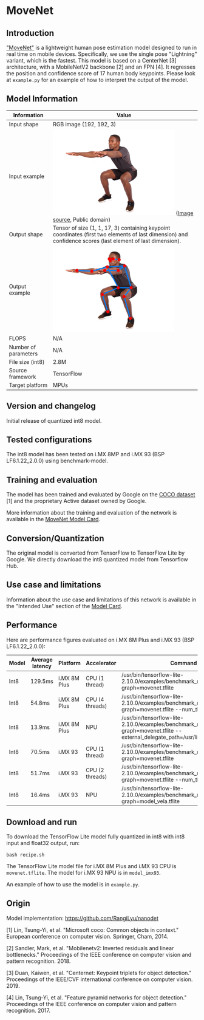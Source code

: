 # MoveNet

## Introduction

["MoveNet"](https://blog.tensorflow.org/2021/05/next-generation-pose-detection-with-movenet-and-tensorflowjs.html) is a lightweight human pose estimation model designed to run in real time on mobile devices. Specifically, we use the single pose "Lightning" variant, which is the fastest. This model is based on a CenterNet [3] architecture, with a MobileNetV2 backbone [2] and an FPN [4].
It regresses the position and confidence score of 17 human body keypoints. 
Please look at `example.py` for an example of how to interpret the output of the model.

## Model Information

Information   | Value
---           | ---
Input shape   | RGB image (192, 192, 3)
Input example | <img src="example_input.jpg" width=320px> ([Image source](https://commons.wikimedia.org/wiki/File:Man-Doing-Air-Squats-A-Bodyweight-Exercise-for-Legs.png), Public domain)
Output shape  | Tensor of size (1, 1, 17, 3) containing keypoint coordinates (first two elements of last dimension) and confidence scores (last element of last dimension).
Output example | <img src="example_output.jpg" width=320px>
FLOPS | N/A
Number of parameters | N/A
File size (int8) | 2.8M
Source framework | TensorFlow
Target platform | MPUs

## Version and changelog

Initial release of quantized int8 model.

## Tested configurations

The int8 model has been tested on i.MX 8MP and i.MX 93 (BSP LF6.1.22_2.0.0) using benchmark-model.

## Training and evaluation

The model has been trained and evaluated by Google on the [COCO dataset](https://cocodataset.org/) [1] and the proprietary Active dataset owned by Google.

More information about the training and evaluation of the network is available in the [MoveNet Model Card](https://storage.googleapis.com/movenet/MoveNet.SinglePose%20Model%20Card.pdf).

## Conversion/Quantization

The original model is converted from TensorFlow to TensorFlow Lite by Google. We directly download the int8 quantized model from Tensorflow Hub.

## Use case and limitations

Information about the use case and limitations of this network is available in the "Intended Use" section of the [Model Card](https://storage.googleapis.com/movenet/MoveNet.SinglePose%20Model%20Card.pdf).

## Performance

Here are performance figures evaluated on i.MX 8M Plus and i.MX 93 (BSP LF6.1.22_2.0.0):

Model   | Average latency  | Platform     | Accelerator       | Command
---     | ---              | ---          | ---               | ---
Int8    | 129.5ms          | i.MX 8M Plus |   CPU (1 thread)  | /usr/bin/tensorflow-lite-2.10.0/examples/benchmark_model --graph=movenet.tflite
Int8    | 54.8ms           | i.MX 8M Plus |   CPU (4 threads) | /usr/bin/tensorflow-lite-2.10.0/examples/benchmark_model --graph=movenet.tflite --num_threads=4
Int8    | 13.9ms           | i.MX 8M Plus |   NPU             | /usr/bin/tensorflow-lite-2.10.0/examples/benchmark_model --graph=movenet.tflite  --external_delegate_path=/usr/lib/libvx_delegate.so
Int8    | 70.5ms           | i.MX 93      |   CPU (1 thread)  | /usr/bin/tensorflow-lite-2.10.0/examples/benchmark_model --graph=movenet.tflite
Int8    | 51.7ms           | i.MX 93      |   CPU (2 threads) | /usr/bin/tensorflow-lite-2.10.0/examples/benchmark_model --graph=movenet.tflite --num_threads=2
Int8    | 16.4ms           | i.MX 93      |   NPU             | /usr/bin/tensorflow-lite-2.10.0/examples/benchmark_model --graph=model_vela.tflite

## Download and run

To download the TensorFlow Lite model fully quantized in int8 with int8 input and float32 output, run:

    bash recipe.sh

The TensorFlow Lite model file for i.MX 8M Plus and i.MX 93 CPU is `movenet.tflite`. The model for i.MX 93 NPU is in `model_imx93`.

An example of how to use the model is in `example.py`.

## Origin

Model implementation: https://github.com/RangiLyu/nanodet

[1] Lin, Tsung-Yi, et al. "Microsoft coco: Common objects in context." European conference on computer vision. Springer, Cham, 2014.

[2] Sandler, Mark, et al. "Mobilenetv2: Inverted residuals and linear bottlenecks." Proceedings of the IEEE conference on computer vision and pattern recognition. 2018.

[3] Duan, Kaiwen, et al. "Centernet: Keypoint triplets for object detection." Proceedings of the IEEE/CVF international conference on computer vision. 2019.

[4] Lin, Tsung-Yi, et al. "Feature pyramid networks for object detection." Proceedings of the IEEE conference on computer vision and pattern recognition. 2017.
